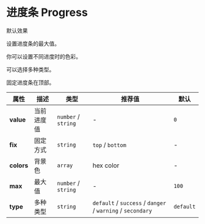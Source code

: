 # 进度条 Progress

<ex-code name="ex-progress-basic">

默认效果

</ex-code>

<ex-code name="ex-progress-max">

设置进度条的最大值。

</ex-code>

<ex-code name="ex-progress-colors">

你可以设置不同进度时的色彩。

</ex-code>

<ex-code name="ex-progress-type">

可以选择多种类型。

</ex-code>

<ex-code name="ex-progress-fixed">

固定进度条在顶部。

</ex-code>

<ex-footer>

| 属性       | 描述       | 类型                | 推荐值                                                     | 默认      |
| ---------- | ---------- | ------------------- | ---------------------------------------------------------- | --------- |
| **value**  | 当前进度值 | `number` / `string` | -                                                          | `0`       |
| **fix**    | 固定方式   | `string`            | `top` / `bottom`                                           | -         |
| **colors** | 背景色     | `array`             | hex color                                                  | -         |
| **max**    | 最大值     | `number` / `string` | -                                                          | `100`     |
| **type**   | 多种类型   | `string`            | `default` / `success` / `danger` / `warning` / `secondary` | `default` |

</ex-footer>
